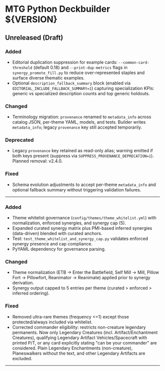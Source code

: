 # MTG Python Deckbuilder ${VERSION}

## Unreleased (Draft)

### Added
- Editorial duplication suppression for example cards: `--common-card-threshold` (default 0.18) and `--print-dup-metrics` flags in `synergy_promote_fill.py` to reduce over-represented staples and surface diverse thematic examples.
- Optional `description_fallback_summary` block (enabled via `EDITORIAL_INCLUDE_FALLBACK_SUMMARY=1`) capturing specialization KPIs: generic vs specialized description counts and top generic holdouts.

### Changed
- Terminology migration: `provenance` renamed to `metadata_info` across catalog JSON, per-theme YAML, models, and tests. Builder writes `metadata_info`; legacy `provenance` key still accepted temporarily.

### Deprecated
- Legacy `provenance` key retained as read-only alias; warning emitted if both keys present (suppress via `SUPPRESS_PROVENANCE_DEPRECATION=1`). Planned removal: v2.4.0.

### Fixed
- Schema evolution adjustments to accept per-theme `metadata_info` and optional fallback summary without triggering validation failures.

---

### Added
- Theme whitelist governance (`config/themes/theme_whitelist.yml`) with normalization, enforced synergies, and synergy cap (5).
- Expanded curated synergy matrix plus PMI-based inferred synergies (data-driven) blended with curated anchors.
- Test: `test_theme_whitelist_and_synergy_cap.py` validates enforced synergy presence and cap compliance.
- PyYAML dependency for governance parsing.

### Changed
- Theme normalization (ETB -> Enter the Battlefield, Self Mill -> Mill, Pillow Fort -> Pillowfort, Reanimator -> Reanimate) applied prior to synergy derivation.
- Synergy output capped to 5 entries per theme (curated > enforced > inferred ordering).

### Fixed
- Removed ultra-rare themes (frequency <=1) except those protected/always included via whitelist.
- Corrected commander eligibility: restricts non-creature legendary permanents. Now only Legendary Creatures (incl. Artifact/Enchantment Creatures), qualifying Legendary Artifact Vehicles/Spacecraft with printed P/T, or any card explicitly stating "can be your commander" are considered. Plain Legendary Enchantments (non-creature), Planeswalkers without the text, and other Legendary Artifacts are excluded.

---